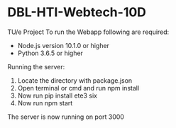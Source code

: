 # DBL-HTI-Webtech-10D
TU/e Project
To run the Webapp following are required:
- Node.js version 10.1.0 or higher
- Python 3.6.5 or higher

Running the server:
1. Locate the directory with package.json
2. Open terminal or cmd and run npm install
3. Now run pip install ete3 six
4. Now run npm start

The server is now running on port 3000
